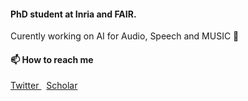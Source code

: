 #### PhD student at Inria and FAIR.   
Curently working on AI for Audio, Speech and MUSIC 🎵

#### 📫 How to reach me

<p align="left">
  <a href="https://twitter.com/RobinSanroman" target="blank">
    Twitter
  </a>
  &nbsp;
  <a href="https://scholar.google.com/citations?user=AJ3ir84AAAAJ&hl=fr" target="blank">
    Scholar
  </a>
</p>
